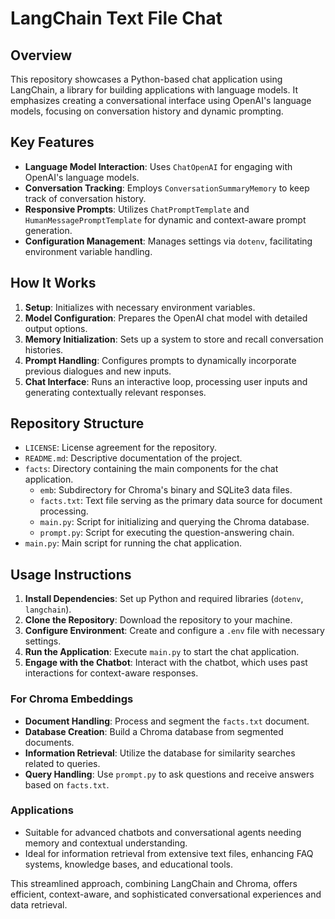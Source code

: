 # LangChain Text File Chat

## Overview

This repository showcases a Python-based chat application using LangChain, a library for building applications with language models. It emphasizes creating a conversational interface using OpenAI's language models, focusing on conversation history and dynamic prompting.

## Key Features

- **Language Model Interaction**: Uses `ChatOpenAI` for engaging with OpenAI's language models.
- **Conversation Tracking**: Employs `ConversationSummaryMemory` to keep track of conversation history.
- **Responsive Prompts**: Utilizes `ChatPromptTemplate` and `HumanMessagePromptTemplate` for dynamic and context-aware prompt generation.
- **Configuration Management**: Manages settings via `dotenv`, facilitating environment variable handling.

## How It Works

1. **Setup**: Initializes with necessary environment variables.
2. **Model Configuration**: Prepares the OpenAI chat model with detailed output options.
3. **Memory Initialization**: Sets up a system to store and recall conversation histories.
4. **Prompt Handling**: Configures prompts to dynamically incorporate previous dialogues and new inputs.
5. **Chat Interface**: Runs an interactive loop, processing user inputs and generating contextually relevant responses.

## Repository Structure

- `LICENSE`: License agreement for the repository.
- `README.md`: Descriptive documentation of the project.
- `facts`: Directory containing the main components for the chat application.
  - `emb`: Subdirectory for Chroma's binary and SQLite3 data files.
  - `facts.txt`: Text file serving as the primary data source for document processing.
  - `main.py`: Script for initializing and querying the Chroma database.
  - `prompt.py`: Script for executing the question-answering chain.
- `main.py`: Main script for running the chat application.

## Usage Instructions

1. **Install Dependencies**: Set up Python and required libraries (`dotenv`, `langchain`).
2. **Clone the Repository**: Download the repository to your machine.
3. **Configure Environment**: Create and configure a `.env` file with necessary settings.
4. **Run the Application**: Execute `main.py` to start the chat application.
5. **Engage with the Chatbot**: Interact with the chatbot, which uses past interactions for context-aware responses.

### For Chroma Embeddings

- **Document Handling**: Process and segment the `facts.txt` document.
- **Database Creation**: Build a Chroma database from segmented documents.
- **Information Retrieval**: Utilize the database for similarity searches related to queries.
- **Query Handling**: Use `prompt.py` to ask questions and receive answers based on `facts.txt`.

### Applications

- Suitable for advanced chatbots and conversational agents needing memory and contextual understanding.
- Ideal for information retrieval from extensive text files, enhancing FAQ systems, knowledge bases, and educational tools. 

This streamlined approach, combining LangChain and Chroma, offers efficient, context-aware, and sophisticated conversational experiences and data retrieval.